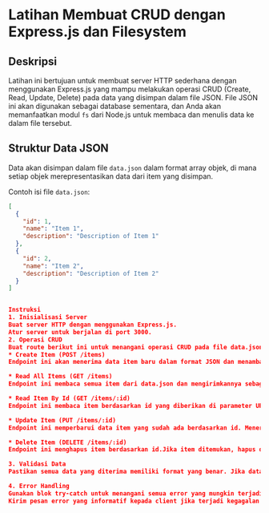 # Latihan Membuat CRUD dengan Express.js dan Filesystem

## Deskripsi
Latihan ini bertujuan untuk membuat server HTTP sederhana dengan menggunakan Express.js yang mampu melakukan operasi CRUD (Create, Read, Update, Delete) pada data yang disimpan dalam file JSON. File JSON ini akan digunakan sebagai database sementara, dan Anda akan memanfaatkan modul `fs` dari Node.js untuk membaca dan menulis data ke dalam file tersebut.

## Struktur Data JSON
Data akan disimpan dalam file `data.json` dalam format array objek, di mana setiap objek merepresentasikan data dari item yang disimpan.

Contoh isi file `data.json`:
```json
[
  {
    "id": 1,
    "name": "Item 1",
    "description": "Description of Item 1"
  },
  {
    "id": 2,
    "name": "Item 2",
    "description": "Description of Item 2"
  }
]


Instruksi
1. Inisialisasi Server
Buat server HTTP dengan menggunakan Express.js.
Atur server untuk berjalan di port 3000.
2. Operasi CRUD
Buat route berikut ini untuk menangani operasi CRUD pada file data.json:
* Create Item (POST /items)
Endpoint ini akan menerima data item baru dalam format JSON dan menambahkannya ke dalam data.json. Data item yang diterima harus memiliki id, name, dan description. id harus unik. Jika ada data sebelumnya di data.json, buat ID baru sebagai angka terakhir + 1. Kembalikan respons berupa data item yang baru ditambahkan beserta status berhasil.

* Read All Items (GET /items)
Endpoint ini membaca semua item dari data.json dan mengirimkannya sebagai respons dalam format JSON. Jika tidak ada item, kirim respons berupa array kosong [].

* Read Item By Id (GET /items/:id)
Endpoint ini membaca item berdasarkan id yang diberikan di parameter URL. Jika item ditemukan, kirim data item tersebut sebagai respons. Jika tidak ada item dengan id yang diminta, kirimkan status 404 beserta pesan "Item not found".

* Update Item (PUT /items/:id)
Endpoint ini memperbarui data item yang sudah ada berdasarkan id. Menerima data name dan description untuk diperbarui. Jika item dengan id yang diminta ditemukan, perbarui data tersebut dan kirim respons berupa data item yang telah diubah. Jika tidak ditemukan, kirimkan status 404 beserta pesan "Item not found".

* Delete Item (DELETE /items/:id)
Endpoint ini menghapus item berdasarkan id.Jika item ditemukan, hapus dari data.json dan kirim respons sukses. Jika tidak ditemukan, kirimkan status 404 beserta pesan "Item not found".

3. Validasi Data
Pastikan semua data yang diterima memiliki format yang benar. Jika data yang diterima tidak sesuai (misalnya, name atau description kosong), kirimkan respons status 400 beserta pesan error yang relevan.

4. Error Handling
Gunakan blok try-catch untuk menangani semua error yang mungkin terjadi saat membaca atau menulis file JSON.
Kirim pesan error yang informatif kepada client jika terjadi kegagalan dalam operasi file.